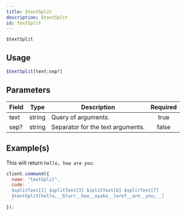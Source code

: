```yaml
---
title: $textSplit
description: $textSplit
id: textSplit
---
```


`$textSplit`

## Usage

```php
$textSplit[text;sep?]
```

## Parameters

| Field | Type   | Description                       | Required |
| ----- | ------ | --------------------------------- | :------: |
| text  | string | Query of arguments.               |   true   |
| sep?  | string | Separator for the text arguments. |  false   |

## Example(s)

This will return `hello, how are you`:

```javascript
client.command({
  name: "textSplit",
  code: `
  $splitText[1] $splitText[3] $splitText[6] $splitText[7]
  $textSplit[hello,__blurr__how__ayaka__leref__are__you;__]
  `
});
```
